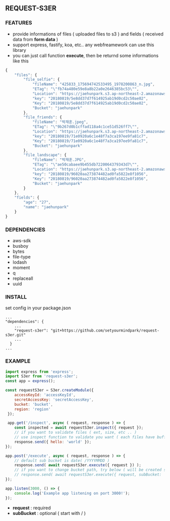 ## REQUEST-S3ER
### FEATURES
- provide informations of files ( uploaded files to s3 ) and fields ( received data from **form data** ) 
- support express, fastify, koa, etc.. any webfreamework can use this library 
- you can just call function **execute**, then be returnd some informations like this 
``` javascript
{
    "files": {
        "file_selfie": {
            "fileName": "425833_175694742533495_1978200863_n.jpg",
            "ETag": "\"fb74a480e59e8a8b22a0e2646385bc53\"",
            "Location": "https://jaehunpark.s3.ap-northeast-2.amazonaws.com/20180819/5e8dd37d7f614925ab19d0cd2c50ae02",
            "key": "20180819/5e8dd37d7f614925ab19d0cd2c50ae02",
            "Key": "20180819/5e8dd37d7f614925ab19d0cd2c50ae02",
            "Bucket": "jaehunpark"
        },
        "file_friends": {
            "fileName": "박재훈.jpeg",
            "ETag": "\"9b267d0b1cffad118a4c1ce51d526ff7\"",
            "Location": "https://jaehunpark.s3.ap-northeast-2.amazonaws.com/20180819/71e0920a6c1e48f7a3ca197ee9fa81c7",
            "key": "20180819/71e0920a6c1e48f7a3ca197ee9fa81c7",
            "Key": "20180819/71e0920a6c1e48f7a3ca197ee9fa81c7",
            "Bucket": "jaehunpark"
        },
        "file_landscape": {
            "fileName": "박재훈.JPG",
            "ETag": "\"ae50cabaee9b455db7220064379343d7\"",
            "Location": "https://jaehunpark.s3.ap-northeast-2.amazonaws.com/20180819/96020aa273874482ad0fa5822e8f1056",
            "key": "20180819/96020aa273874482ad0fa5822e8f1056",
            "Key": "20180819/96020aa273874482ad0fa5822e8f1056",
            "Bucket": "jaehunpark"
        }
    },
    "fields": {
        "age": "27",
        "name": "jaehunpark"
    }
}
```

### DEPENDENCIES
- aws-sdk
- busboy
- bytes
- file-type
- lodash
- moment
- q
- replaceall
- uuid

### INSTALL
set config in your package.json
``` 
...
"dependencies": {
    ...
    "request-s3er": "git+https://github.com/setyourmindpark/request-s3er.git"
    ...
  }
...
```

### EXAMPLE
``` javascript
import express from 'express';
import S3er from 'request-s3er';
const app = express();

const requestS3er = S3er.createModule({ 
    accessKeyId: 'accessKeyId', 
    secretAccessKey: 'secretAccessKey',
    bucket: 'bucket',
    region: 'region'
 });

 app.get('/inspect', async ( request, response ) => {
    const inspected = await requestS3er.inspect({ request });        
    // if you want to validate files ( ext, size, etc .. )
    // use inspect function to validate you want ( each files have buffer property )        
    response.send({ hello: 'world' });    
});

app.post('/execute', async ( request, response ) => {
    // default sub bucket is date( /YYYYMMDD )
    response.send( await requestS3er.execute({ request }) );
    // if you want to change bucket path, try below ( will be created sub buckets ( start with / ) )
    // response.send( await requestS3er.execute({ request, subBucket: '/aaaa/bbbb' }) );   
});

app.listen(3000, () => {
    console.log('Example app listening on port 3000!');
});

```
- **request** : required 
- **subBucket** : optional ( start with / )
